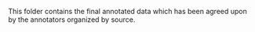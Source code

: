 This folder contains the final annotated data which has been agreed  upon by the annotators organized by source.
